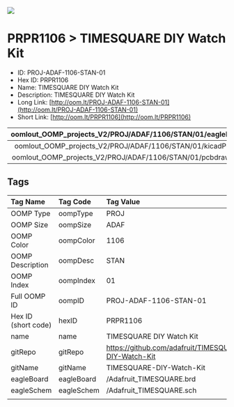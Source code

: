 


  
![][im]
# PRPR1106 > TIMESQUARE DIY Watch Kit

- ID: PROJ-ADAF-1106-STAN-01
- Hex ID: PRPR1106
- Name: TIMESQUARE DIY Watch Kit
- Description: TIMESQUARE DIY Watch Kit
- Long Link: [http://oom.lt/PROJ-ADAF-1106-STAN-01](http://oom.lt/PROJ-ADAF-1106-STAN-01)
- Short Link: [http://oom.lt/PRPR1106](http://oom.lt/PRPR1106)
  

|oomlout_OOMP_projects_V2/PROJ/ADAF/1106/STAN/01/eagleImage.png|oomlout_OOMP_projects_V2/PROJ/ADAF/1106/STAN/01/eagleSchemImage.png|oomlout_OOMP_projects_V2/PROJ/ADAF/1106/STAN/01/kicadPcb3dFront.png|oomlout_OOMP_projects_V2/PROJ/ADAF/1106/STAN/01/kicadPcb3dBack.png|
| :---: | :---: | :---: | :---: |
|oomlout_OOMP_projects_V2/PROJ/ADAF/1106/STAN/01/kicadPcb3d.png|oomlout_OOMP_projects_V2/PROJ/ADAF/1106/STAN/01/bomBack.png|oomlout_OOMP_projects_V2/PROJ/ADAF/1106/STAN/01/bomFront.png|oomlout_OOMP_projects_V2/PROJ/ADAF/1106/STAN/01/pcbdraw.svg|
|oomlout_OOMP_projects_V2/PROJ/ADAF/1106/STAN/01/pcbdrawBack.svg||||

## Tags
  

|Tag Name|Tag Code|Tag Value|
| :--- | :--- | :--- |
|OOMP Type|oompType|PROJ|
|OOMP Size|oompSize|ADAF|
|OOMP Color|oompColor|1106|
|OOMP Description|oompDesc|STAN|
|OOMP Index|oompIndex|01|
|Full OOMP ID|oompID|PROJ-ADAF-1106-STAN-01|
|Hex ID (short code)|hexID|PRPR1106|
|name|name|TIMESQUARE DIY Watch Kit|
|gitRepo|gitRepo|https://github.com/adafruit/TIMESQUARE-DIY-Watch-Kit|
|gitName|gitName|TIMESQUARE-DIY-Watch-Kit|
|eagleBoard|eagleBoard|/Adafruit_TIMESQUARE.brd|
|eagleSchem|eagleSchem|/Adafruit_TIMESQUARE.sch|
||||



[im]: PROJ/ADAF/1106/STAN/01/kicadPcb3d_450.png
